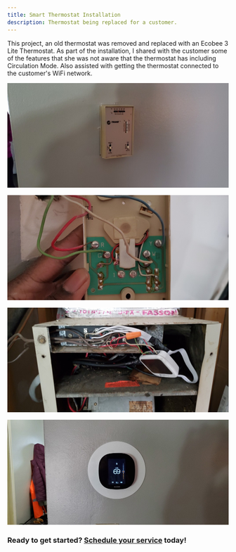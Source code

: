 ```yaml
---
title: Smart Thermostat Installation
description: Thermostat being replaced for a customer.
---
```


This project, an old thermostat was removed and replaced with an Ecobee 3 Lite Thermostat. As part of the 
installation, I shared with the customer some of the features that she was not aware that the thermostat
has including Circulation Mode. Also assisted with getting the thermostat connected to the customer's 
WiFi network.

![](/images/thermostat_20210213/re20210213_111551.jpg)

![](/images/thermostat_20210213/re20210213_111932.jpg)

![](/images/thermostat_20210213/re20210213_120441.jpg)

![](/images/thermostat_20210213/re20210213_123820.jpg)

<h3>Ready to get started? <a href="https://square.site/book/L1VAAW55MM5GS/robinson-handy-and-technology-services-llc">Schedule your service</a> today!</h3>
